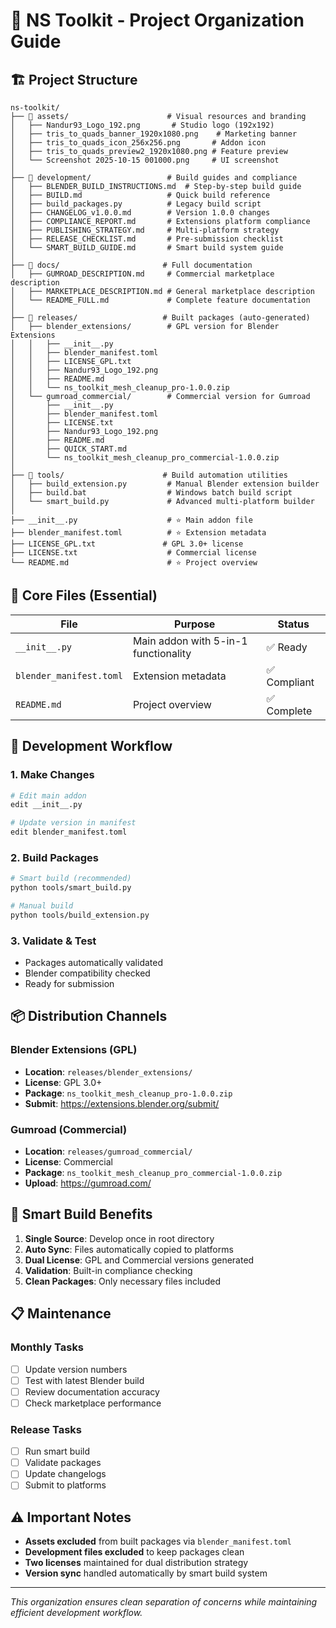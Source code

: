 # 📁 NS Toolkit - Project Organization Guide

## 🏗️ Project Structure

```
ns-toolkit/
├── 📁 assets/                      # Visual resources and branding
│   ├── Nandur93_Logo_192.png       # Studio logo (192x192)  
│   ├── tris_to_quads_banner_1920x1080.png    # Marketing banner
│   ├── tris_to_quads_icon_256x256.png       # Addon icon
│   ├── tris_to_quads_preview2_1920x1080.png # Feature preview
│   └── Screenshot 2025-10-15 001000.png     # UI screenshot
│
├── 📁 development/                 # Build guides and compliance
│   ├── BLENDER_BUILD_INSTRUCTIONS.md  # Step-by-step build guide
│   ├── BUILD.md                   # Quick build reference
│   ├── build_packages.py          # Legacy build script
│   ├── CHANGELOG_v1.0.0.md        # Version 1.0.0 changes
│   ├── COMPLIANCE_REPORT.md       # Extensions platform compliance
│   ├── PUBLISHING_STRATEGY.md     # Multi-platform strategy
│   ├── RELEASE_CHECKLIST.md       # Pre-submission checklist
│   └── SMART_BUILD_GUIDE.md       # Smart build system guide
│
├── 📁 docs/                       # Full documentation
│   ├── GUMROAD_DESCRIPTION.md     # Commercial marketplace description
│   ├── MARKETPLACE_DESCRIPTION.md # General marketplace description
│   └── README_FULL.md             # Complete feature documentation
│
├── 📁 releases/                   # Built packages (auto-generated)
│   ├── blender_extensions/        # GPL version for Blender Extensions
│   │   ├── __init__.py
│   │   ├── blender_manifest.toml
│   │   ├── LICENSE_GPL.txt
│   │   ├── Nandur93_Logo_192.png
│   │   ├── README.md
│   │   └── ns_toolkit_mesh_cleanup_pro-1.0.0.zip
│   └── gumroad_commercial/        # Commercial version for Gumroad
│       ├── __init__.py
│       ├── blender_manifest.toml  
│       ├── LICENSE.txt
│       ├── Nandur93_Logo_192.png
│       ├── README.md
│       ├── QUICK_START.md
│       └── ns_toolkit_mesh_cleanup_pro_commercial-1.0.0.zip
│
├── 📁 tools/                      # Build automation utilities
│   ├── build_extension.py         # Manual Blender extension builder
│   ├── build.bat                  # Windows batch build script  
│   └── smart_build.py             # Advanced multi-platform builder
│
├── __init__.py                    # ⭐ Main addon file
├── blender_manifest.toml          # ⭐ Extension metadata
├── LICENSE_GPL.txt               # GPL 3.0+ license
├── LICENSE.txt                    # Commercial license
└── README.md                      # ⭐ Project overview
```

## 🎯 Core Files (Essential)

| File | Purpose | Status |
|------|---------|--------|
| `__init__.py` | Main addon with 5-in-1 functionality | ✅ Ready |
| `blender_manifest.toml` | Extension metadata | ✅ Compliant |
| `README.md` | Project overview | ✅ Complete |

## 🔧 Development Workflow

### 1. **Make Changes**
```bash
# Edit main addon
edit __init__.py

# Update version in manifest  
edit blender_manifest.toml
```

### 2. **Build Packages**
```bash
# Smart build (recommended)
python tools/smart_build.py

# Manual build
python tools/build_extension.py
```

### 3. **Validate & Test**
- Packages automatically validated
- Blender compatibility checked
- Ready for submission

## 📦 Distribution Channels

### Blender Extensions (GPL)
- **Location**: `releases/blender_extensions/`
- **License**: GPL 3.0+
- **Package**: `ns_toolkit_mesh_cleanup_pro-1.0.0.zip`
- **Submit**: https://extensions.blender.org/submit/

### Gumroad (Commercial)
- **Location**: `releases/gumroad_commercial/`  
- **License**: Commercial
- **Package**: `ns_toolkit_mesh_cleanup_pro_commercial-1.0.0.zip`
- **Upload**: https://gumroad.com/

## 🚀 Smart Build Benefits

1. **Single Source**: Develop once in root directory
2. **Auto Sync**: Files automatically copied to platforms
3. **Dual License**: GPL and Commercial versions generated
4. **Validation**: Built-in compliance checking
5. **Clean Packages**: Only necessary files included

## 📋 Maintenance

### Monthly Tasks
- [ ] Update version numbers
- [ ] Test with latest Blender build
- [ ] Review documentation accuracy
- [ ] Check marketplace performance

### Release Tasks  
- [ ] Run smart build
- [ ] Validate packages
- [ ] Update changelogs
- [ ] Submit to platforms

## ⚠️ Important Notes

- **Assets excluded** from built packages via `blender_manifest.toml`
- **Development files excluded** to keep packages clean
- **Two licenses** maintained for dual distribution strategy
- **Version sync** handled automatically by smart build system

---

*This organization ensures clean separation of concerns while maintaining efficient development workflow.*